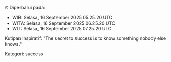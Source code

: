 ⏰ Diperbarui pada:
- WIB: Selasa, 16 September 2025 05.25.20 UTC
- WITA: Selasa, 16 September 2025 06.25.20 UTC
- WIT: Selasa, 16 September 2025 07.25.20 UTC

Kutipan Inspiratif:
"The secret to success is to know something nobody else knows."


Kategori: success

